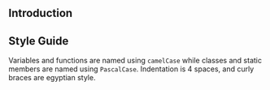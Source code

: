 ## Introduction

## Style Guide

Variables and functions are named using ```camelCase``` while classes and
static members are named using ```PascalCase```. Indentation is 4 spaces,
and curly braces are egyptian style.
